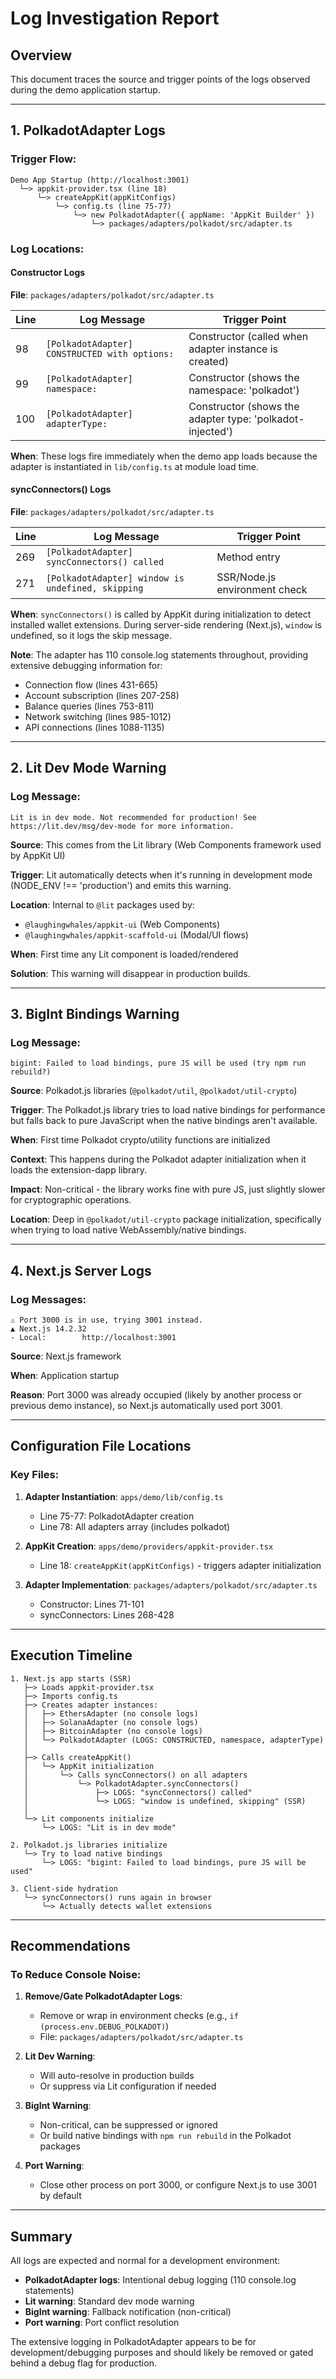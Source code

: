 # Log Investigation Report

## Overview

This document traces the source and trigger points of the logs observed during the demo application startup.

---

## 1. PolkadotAdapter Logs

### Trigger Flow:

```
Demo App Startup (http://localhost:3001)
  └─> appkit-provider.tsx (line 18)
      └─> createAppKit(appKitConfigs)
          └─> config.ts (line 75-77)
              └─> new PolkadotAdapter({ appName: 'AppKit Builder' })
                  └─> packages/adapters/polkadot/src/adapter.ts
```

### Log Locations:

#### Constructor Logs

**File**: `packages/adapters/polkadot/src/adapter.ts`

| Line | Log Message                                   | Trigger Point                                             |
| ---- | --------------------------------------------- | --------------------------------------------------------- |
| 98   | `[PolkadotAdapter] CONSTRUCTED with options:` | Constructor (called when adapter instance is created)     |
| 99   | `[PolkadotAdapter] namespace:`                | Constructor (shows the namespace: 'polkadot')             |
| 100  | `[PolkadotAdapter] adapterType:`              | Constructor (shows the adapter type: 'polkadot-injected') |

**When**: These logs fire immediately when the demo app loads because the adapter is instantiated in `lib/config.ts` at module load time.

#### syncConnectors() Logs

**File**: `packages/adapters/polkadot/src/adapter.ts`

| Line | Log Message                                       | Trigger Point                 |
| ---- | ------------------------------------------------- | ----------------------------- |
| 269  | `[PolkadotAdapter] syncConnectors() called`       | Method entry                  |
| 271  | `[PolkadotAdapter] window is undefined, skipping` | SSR/Node.js environment check |

**When**: `syncConnectors()` is called by AppKit during initialization to detect installed wallet extensions. During server-side rendering (Next.js), `window` is undefined, so it logs the skip message.

**Note**: The adapter has 110 console.log statements throughout, providing extensive debugging information for:

- Connection flow (lines 431-665)
- Account subscription (lines 207-258)
- Balance queries (lines 753-811)
- Network switching (lines 985-1012)
- API connections (lines 1088-1135)

---

## 2. Lit Dev Mode Warning

### Log Message:

```
Lit is in dev mode. Not recommended for production! See https://lit.dev/msg/dev-mode for more information.
```

**Source**: This comes from the Lit library (Web Components framework used by AppKit UI)

**Trigger**: Lit automatically detects when it's running in development mode (NODE_ENV !== 'production') and emits this warning.

**Location**: Internal to `@lit` packages used by:

- `@laughingwhales/appkit-ui` (Web Components)
- `@laughingwhales/appkit-scaffold-ui` (Modal/UI flows)

**When**: First time any Lit component is loaded/rendered

**Solution**: This warning will disappear in production builds.

---

## 3. BigInt Bindings Warning

### Log Message:

```
bigint: Failed to load bindings, pure JS will be used (try npm run rebuild?)
```

**Source**: Polkadot.js libraries (`@polkadot/util`, `@polkadot/util-crypto`)

**Trigger**: The Polkadot.js library tries to load native bindings for performance but falls back to pure JavaScript when the native bindings aren't available.

**When**: First time Polkadot crypto/utility functions are initialized

**Context**: This happens during the Polkadot adapter initialization when it loads the extension-dapp library.

**Impact**: Non-critical - the library works fine with pure JS, just slightly slower for cryptographic operations.

**Location**: Deep in `@polkadot/util-crypto` package initialization, specifically when trying to load native WebAssembly/native bindings.

---

## 4. Next.js Server Logs

### Log Messages:

```
⚠ Port 3000 is in use, trying 3001 instead.
▲ Next.js 14.2.32
- Local:        http://localhost:3001
```

**Source**: Next.js framework

**When**: Application startup

**Reason**: Port 3000 was already occupied (likely by another process or previous demo instance), so Next.js automatically used port 3001.

---

## Configuration File Locations

### Key Files:

1. **Adapter Instantiation**: `apps/demo/lib/config.ts`

   - Line 75-77: PolkadotAdapter creation
   - Line 78: All adapters array (includes polkadot)

2. **AppKit Creation**: `apps/demo/providers/appkit-provider.tsx`

   - Line 18: `createAppKit(appKitConfigs)` - triggers adapter initialization

3. **Adapter Implementation**: `packages/adapters/polkadot/src/adapter.ts`
   - Constructor: Lines 71-101
   - syncConnectors: Lines 268-428

---

## Execution Timeline

```
1. Next.js app starts (SSR)
   ├─> Loads appkit-provider.tsx
   ├─> Imports config.ts
   ├─> Creates adapter instances:
   │   ├─> EthersAdapter (no console logs)
   │   ├─> SolanaAdapter (no console logs)
   │   ├─> BitcoinAdapter (no console logs)
   │   └─> PolkadotAdapter (LOGS: CONSTRUCTED, namespace, adapterType)
   │
   ├─> Calls createAppKit()
   │   └─> AppKit initialization
   │       └─> Calls syncConnectors() on all adapters
   │           └─> PolkadotAdapter.syncConnectors()
   │               ├─> LOGS: "syncConnectors() called"
   │               └─> LOGS: "window is undefined, skipping" (SSR)
   │
   └─> Lit components initialize
       └─> LOGS: "Lit is in dev mode"

2. Polkadot.js libraries initialize
   └─> Try to load native bindings
       └─> LOGS: "bigint: Failed to load bindings, pure JS will be used"

3. Client-side hydration
   └─> syncConnectors() runs again in browser
       └─> Actually detects wallet extensions
```

---

## Recommendations

### To Reduce Console Noise:

1. **Remove/Gate PolkadotAdapter Logs**:

   - Remove or wrap in environment checks (e.g., `if (process.env.DEBUG_POLKADOT)`)
   - File: `packages/adapters/polkadot/src/adapter.ts`

2. **Lit Dev Warning**:

   - Will auto-resolve in production builds
   - Or suppress via Lit configuration if needed

3. **BigInt Warning**:

   - Non-critical, can be suppressed or ignored
   - Or build native bindings with `npm run rebuild` in the Polkadot packages

4. **Port Warning**:
   - Close other process on port 3000, or configure Next.js to use 3001 by default

---

## Summary

All logs are expected and normal for a development environment:

- **PolkadotAdapter logs**: Intentional debug logging (110 console.log statements)
- **Lit warning**: Standard dev mode warning
- **BigInt warning**: Fallback notification (non-critical)
- **Port warning**: Port conflict resolution

The extensive logging in PolkadotAdapter appears to be for development/debugging purposes and should likely be removed or gated behind a debug flag for production.
